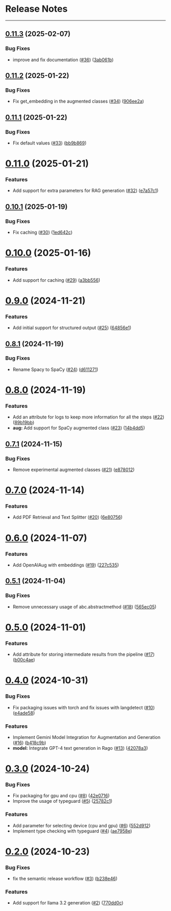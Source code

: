 # Release Notes
---

## [0.11.3](https://github.com/osl-incubator/rago/compare/0.11.2...0.11.3) (2025-02-07)


### Bug Fixes

* improve and fix documentation ([#36](https://github.com/osl-incubator/rago/issues/36)) ([3ab061b](https://github.com/osl-incubator/rago/commit/3ab061b7afbe2dd7ba943559d86254a6076fd057))

## [0.11.2](https://github.com/osl-incubator/rago/compare/0.11.1...0.11.2) (2025-01-22)


### Bug Fixes

* Fix get_embedding in the augmented classes ([#34](https://github.com/osl-incubator/rago/issues/34)) ([906ee2a](https://github.com/osl-incubator/rago/commit/906ee2ae06be595e8e40c1f2d1364e361c920dbf))

## [0.11.1](https://github.com/osl-incubator/rago/compare/0.11.0...0.11.1) (2025-01-22)


### Bug Fixes

* Fix default values ([#33](https://github.com/osl-incubator/rago/issues/33)) ([bb9b869](https://github.com/osl-incubator/rago/commit/bb9b8692c6a79ec263644ee1efbc7465e0e693e3))

# [0.11.0](https://github.com/osl-incubator/rago/compare/0.10.1...0.11.0) (2025-01-21)


### Features

* Add support for extra parameters for RAG generation ([#32](https://github.com/osl-incubator/rago/issues/32)) ([e7a57c1](https://github.com/osl-incubator/rago/commit/e7a57c18194b9d5303a550425bb2e8c4d21fb7b5))

## [0.10.1](https://github.com/osl-incubator/rago/compare/0.10.0...0.10.1) (2025-01-19)


### Bug Fixes

* Fix caching ([#30](https://github.com/osl-incubator/rago/issues/30)) ([1ed642c](https://github.com/osl-incubator/rago/commit/1ed642c5c650899c919602e89c4663052ce5e85e))

# [0.10.0](https://github.com/osl-incubator/rago/compare/0.9.0...0.10.0) (2025-01-16)


### Features

* Add support for caching ([#29](https://github.com/osl-incubator/rago/issues/29)) ([a3bb556](https://github.com/osl-incubator/rago/commit/a3bb556549eb2646ee7073a0889fb0b4c74e7823))

# [0.9.0](https://github.com/osl-incubator/rago/compare/0.8.1...0.9.0) (2024-11-21)


### Features

* Add initial support for structured output ([#25](https://github.com/osl-incubator/rago/issues/25)) ([64856e1](https://github.com/osl-incubator/rago/commit/64856e19aa3f69eec20b6a8e81ba86bca8bf93b9))

## [0.8.1](https://github.com/osl-incubator/rago/compare/0.8.0...0.8.1) (2024-11-19)


### Bug Fixes

* Rename Spacy to SpaCy ([#24](https://github.com/osl-incubator/rago/issues/24)) ([d611271](https://github.com/osl-incubator/rago/commit/d611271b339d52c536da4d9691052e797bf2829d))

# [0.8.0](https://github.com/osl-incubator/rago/compare/0.7.1...0.8.0) (2024-11-19)


### Features

* Add an attribute for logs to keep more information for all the steps ([#22](https://github.com/osl-incubator/rago/issues/22)) ([89b19bb](https://github.com/osl-incubator/rago/commit/89b19bbd0a24a4b3e208d2dcb53a11ef67bf5bb5))
* **aug:** Add support for SpaCy augmented class ([#23](https://github.com/osl-incubator/rago/issues/23)) ([14b4dd5](https://github.com/osl-incubator/rago/commit/14b4dd53961f7d5990b369bbe1bf7f729acc2060))

## [0.7.1](https://github.com/osl-incubator/rago/compare/0.7.0...0.7.1) (2024-11-15)


### Bug Fixes

* Remove experimental augmented classes ([#21](https://github.com/osl-incubator/rago/issues/21)) ([e878012](https://github.com/osl-incubator/rago/commit/e8780125db3c5966493621eb3e5f2a7713ccc419))

# [0.7.0](https://github.com/osl-incubator/rago/compare/0.6.0...0.7.0) (2024-11-14)


### Features

* Add PDF Retrieval and Text Splitter ([#20](https://github.com/osl-incubator/rago/issues/20)) ([6e80756](https://github.com/osl-incubator/rago/commit/6e8075625b08e9a830e68aaa7639c2bb7862b893))

# [0.6.0](https://github.com/osl-incubator/rago/compare/0.5.1...0.6.0) (2024-11-07)


### Features

* Add OpenAIAug with embeddings ([#19](https://github.com/osl-incubator/rago/issues/19)) ([227c535](https://github.com/osl-incubator/rago/commit/227c5355e4bed091301dd01b13b20b1860f68aa1))

## [0.5.1](https://github.com/osl-incubator/rago/compare/0.5.0...0.5.1) (2024-11-04)


### Bug Fixes

* Remove unnecessary usage of abc.abstractmethod ([#18](https://github.com/osl-incubator/rago/issues/18)) ([565ec05](https://github.com/osl-incubator/rago/commit/565ec05d182dc16e6b12994bc510f67c7f61c61d))

# [0.5.0](https://github.com/osl-incubator/rago/compare/0.4.0...0.5.0) (2024-11-01)


### Features

* Add attribute for storing intermediate results from the pipeline ([#17](https://github.com/osl-incubator/rago/issues/17)) ([b00c4ae](https://github.com/osl-incubator/rago/commit/b00c4aeb102b6947fbe06e964976cd480c60a0b1))

# [0.4.0](https://github.com/osl-incubator/rago/compare/0.3.0...0.4.0) (2024-10-31)


### Bug Fixes

* Fix packaging issues with torch and fix issues with langdetect ([#10](https://github.com/osl-incubator/rago/issues/10)) ([e4ade58](https://github.com/osl-incubator/rago/commit/e4ade58f274d0c0fd8c34cbb21431d00bc122954))


### Features

* Implement Gemini Model Integration for Augmentation and Generation ([#16](https://github.com/osl-incubator/rago/issues/16)) ([b418c9b](https://github.com/osl-incubator/rago/commit/b418c9be414333a3575e17ac42cd7bf89483a815))
* **model:** Integrate GPT-4 text generation in Rago ([#13](https://github.com/osl-incubator/rago/issues/13)) ([42078a3](https://github.com/osl-incubator/rago/commit/42078a359dbe64f39e9ddcb9e8f3cf4289dff52a))

# [0.3.0](https://github.com/osl-incubator/rago/compare/0.2.0...0.3.0) (2024-10-24)


### Bug Fixes

* Fix packaging for gpu and cpu ([#8](https://github.com/osl-incubator/rago/issues/8)) ([42e0716](https://github.com/osl-incubator/rago/commit/42e071607f38ef37130bbb1f24bcfde6e93b1dc3))
* Improve the usage of typeguard ([#5](https://github.com/osl-incubator/rago/issues/5)) ([25782c1](https://github.com/osl-incubator/rago/commit/25782c1db85024fa117b70db61b02fcea16b6f46))


### Features

* Add parameter for selecting device (cpu and gpu) ([#6](https://github.com/osl-incubator/rago/issues/6)) ([552d912](https://github.com/osl-incubator/rago/commit/552d91259a813163224a25c466d2c1fecff6a982))
* Implement type checking with typeguard ([#4](https://github.com/osl-incubator/rago/issues/4)) ([ae7958e](https://github.com/osl-incubator/rago/commit/ae7958e501f0964a62411449184c27bed3c9413f))

# [0.2.0](https://github.com/osl-incubator/rago/compare/0.1.0...0.2.0) (2024-10-23)


### Bug Fixes

* fix the semantic release workflow ([#3](https://github.com/osl-incubator/rago/issues/3)) ([b238e46](https://github.com/osl-incubator/rago/commit/b238e46e1ab42d10669c258e70cfb238074be064))


### Features

* Add support for llama 3.2 generation ([#2](https://github.com/osl-incubator/rago/issues/2)) ([770dd0c](https://github.com/osl-incubator/rago/commit/770dd0c45ed34d6b3a9a06537defae830fadca97))
